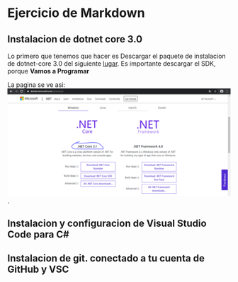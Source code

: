 
# Ejercicio de Markdown

## Instalacion de dotnet core 3.0
Lo primero que tenemos que hacer
es Descargar el paquete de instalacion de dotnet-core 3.0 del siguiente
[lugar](https://dotnet.microsoft.com/download/dotnet-core/3.0).
Es importante descargar el SDK, porque **Vamos a Programar**

La pagina se ve asi:
![Imagen de la pagina de dotnet-core 3.0](https://github.com/BrayanLuevano/POO-Enero-Junio-2020/blob/master/Setup/img/dotnet-core%203.1.PNG).

## Instalacion y configuracion de Visual Studio Code para C#


## Instalacion de git. conectado a tu cuenta de GitHub y VSC

